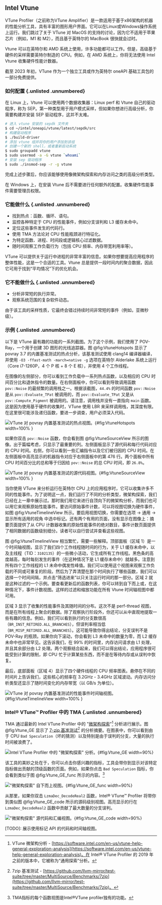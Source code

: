 ## Intel Vtune

VTune Profiler（之前称为VTune Amplifier）是一款适用于基于x86架构的机器的性能分析工具，具有丰富的图形用户界面。它可以在Linux或Windows操作系统上运行。我们跳过了关于 VTune 对 MacOS 的支持的讨论，因为它不适用于苹果芯片（例如，M1 和 M2），而且基于英特尔的 MacBook 很快就会过时。

Vtune 可以在英特尔和 AMD 系统上使用，许多功能都可以工作。但是，高级基于硬件的采样需要英特尔制造的 CPU。例如，在 AMD 系统上，你将无法使用 Intel Vtune 收集硬件性能计数器。

截至 2023 年初，VTune 作为一个独立工具或作为英特尔 oneAPI 基础工具包的一部分免费提供。

### 如何配置 {.unlisted .unnumbered}

在 Linux 上，Vtune 可以使用两个数据收集器：Linux perf 和 Vtune 自己的驱动程序，称为 SEP。第一种类型用于用户模式采样，但如果你想进行高级分析，你需要构建并安装 SEP 驱动程序，这并不太难。

```bash
# 进入 vtune 安装的 sepdk 文件夹
$ cd ~/intel/oneapi/vtune/latest/sepdk/src
# 构建驱动程序
$ ./build-driver
# 添加 vtune 组并将你的用户添加到该组
# 创建一个新的 shell，或者重新启动系统
$ sudo groupadd vtune
$ sudo usermod -a -G vtune `whoami`
# 安装 sep 驱动程序
$ sudo ./insmod-sep -r -g vtune
```

完成上述步骤后，你应该能够使用像微架构探索和内存访问之类的高级分析类型。

在 Windows 上，在安装 Vtune 后不需要进行任何额外的配置。收集硬件性能事件需要管理员权限。

### 它能做什么 {.unlisted .unnumbered}

- 找到热点：函数、循环、语句。
- 监控各种特定于 CPU 的性能事件，例如分支误判和 L3 缓存未命中。
- 定位这些事件发生的代码行。
- 使用 TMA 方法论对 CPU 性能瓶颈进行特征化。
- 为特定函数、进程、时间段或逻辑核心过滤数据。
- 随时间观察工作负载行为（包括 CPU 频率、内存带宽利用率等）。

VTune 可以提供关于运行中进程的非常丰富的信息。如果你想要提高应用程序的整体性能，这是一个合适的工具。Vtune 总是提供一段时间内的聚合数据，因此它可用于找到“平均情况”下的优化机会。

### 它不能做什么 {.unlisted .unnumbered}

- 分析非常短的执行异常。
- 观察系统范围的复杂软件动态。

由于该工具的采样性质，它最终会错过持续时间非常短的事件（例如，亚微秒级）。

### 示例 {.unlisted .unnumbered}

以下是 VTune 最有趣的功能的一系列截图。为了这个示例，我们使用了 POV-Ray，一个用于创建 3D 图形的光线追踪器。图 @fig:VtuneHotspots 显示了 povray 3.7 的内置基准测试的热点分析，该基准测试使用 clang14 编译器编译，并使用 `-O3 -ffast-math -march=native -g` 选项在英特尔 Alderlake 系统上运行（Core i7-1260P，4 个 P 核 + 8 个 E 核），并使用 4 个工作线程。

在图像的左侧部分，你可以看到工作负载中一系列热点函数，以及相应的 CPU 时间百分比和退休指令的数量。在右侧面板中，你可以看到导致调用函数 `pov::Noise` 的最频繁的调用栈之一。根据该截图，`44.4%` 的时间函数 `pov::Noise` 是从 `pov::Evaluate_TPat` 被调用的，而 `pov::Evaluate_TPat` 又是从 `pov::Compute_Pigment` 被调用的。请注意，调用栈并没有一直指向 `main` 函数。这是因为使用基于硬件的收集时，VTune 使用 LBR 来采样调用栈，其深度有限。在这里很可能涉及递归函数，要进一步调查，用户必须深入代码。

![VTune 对 povray 内置基准测试的热点视图。](../../img/perf-tools/VtunePovray.png){#fig:VtuneHotspots width=100% }

如果你双击 `pov::Noise` 函数，你会看到图 @fig:VtuneSourceView 所示的图像。出于篇幅考虑，只显示了最重要的列。左侧面板显示了源代码和每行代码对应的 CPU 时间。右侧，你可以看到一些汇编指令以及它们被归因的 CPU 时间。在左侧面板中高亮显示的机器指令对应于右侧面板中的第 476 行。两个面板中所有 CPU 时间百分比的总和等于归因给 `pov::Noise` 的总 CPU 时间，即 `26.8%`。

![VTune 对 povray 内置基准测试的源代码视图。](../../img/perf-tools/VtunePovray_SourceView.png){#fig:VtuneSourceView width=100% }

当你使用 VTune 来分析运行在英特尔 CPU 上的应用程序时，它可以收集许多不同的性能事件。为了说明这一点，我们运行了不同的分析类型，微架构探索，我们已经在上一章中展示过。那时我们用它来进行自顶向下的微架构分析，而我们也可以用它来观察原始性能事件。要访问原始事件计数，可以将视图切换为硬件事件，如图 @fig:VtuneTimelineView 所示。要启用视图切换，你需要在选项 -> 通用 -> 显示所有适用的视角 中选中标记。还有两个有用的页面，没有显示在图像上：摘要页面提供了从 CPU 计数器收集的原始性能事件的绝对数目，事件计数页面提供了相同数据的函数级别细分。读者可以自行尝试并查看这些视图。

图 @fig:VtuneTimelineView 相当繁忙，需要一些解释。顶部面板（区域 1）是一个时间轴视图，显示了我们四个工作线程随时间的行为，关于 L1 缓存未命中，以及主线程（TID：`3102135`）的一些微小活动，它生成所有工作线程。黑色条的高度越高，每时每刻发生的事件（在这种情况下是 L1 缓存未命中）就越多。注意到所有四个工作线程的 L1 未命中偶发性峰值。我们可以使用这个视图来观察工作负载的不同或可重复的阶段。然后为了弄清楚在那个时间执行了哪些函数，我们可以选择一个时间间隔，并点击“筛选进来”以只关注运行时间的那一部分。区域 2 就是这种过滤的一个示例。要查看更新后的函数列表，你可以转到自下而上或，在这种情况下，事件计数视图。这样的过滤和缩放功能在所有 Vtune 时间轴视图中都可用。

区域 3 显示了收集的性能事件及其随时间的分布。这次不是 perf-thread 视图，而是在所有线程上聚合的数据。除了观察执行阶段外，你还可以从中直观地提取一些有趣的信息。例如，我们可以看到执行的分支数很高（`BR_INST_RETIRED.ALL_BRANCHES`），但误判率相当低（`BR_MISP_RETIRED.ALL_BRANCHES`）。这可能导致你得出结论，分支误判不是 POV-Ray 的瓶颈。如果你向下滚动，你会看到 L3 未命中的数量为零，而 L2 缓存未命中也非常罕见。这告诉我们，在 99% 的时间里，内存访问请求由 L1 处理，并且其余部分由 L2 处理。两个观察结合起来，我们可以得出结论，应用程序很可能受到计算的限制，即 CPU 忙于计算某些东西，而不是在等待内存或从误判中恢复。

最后，底部面板（区域 4）显示了四个硬件线程的 CPU 频率图表。悬停在不同的时间片上告诉我们，这些核心的频率在 3.2GHz - 3.4GHz 区域波动。内存访问分析类型还显示了随时间变化的内存带宽（以 GB/s 为单位）。

![VTune 对 povray 内置基准测试的性能事件时间轴视图。](../../img/perf-tools/VtunePovray_EventTimeline.jpg){#fig:VtuneTimelineView width=100% }

### Intel® VTune™ Profiler 中的 TMA {.unlisted .unnumbered}

TMA 通过最新的 Intel VTune Profiler 中的 "[微架构探索](https://software.intel.com/en-us/vtune-help-general-exploration-analysis)"[^3] 分析进行展示。图 @fig:Vtune_GE 显示了 [7-zip 基准测试](https://github.com/llvm-mirror/test-suite/tree/master/MultiSource/Benchmarks/7zip)[^4] 的分析摘要。在图表中，你可以看到由于 CPU `Bad Speculation`（坏的猜测）以及特别是由于误判的分支，大量的执行时间被浪费了。

![Intel VTune Profiler 中的 "微架构探索" 分析。](../../img/pmu-features/Vtune_GE.png){#fig:Vtune_GE width=90%}

该工具的美妙之处在于，你可以点击你感兴趣的指标，工具会带你到显示对该特定指标做出贡献的顶级函数的页面。例如，如果你点击 `Bad Speculation` 指标，你会看到类似于图 @fig:Vtune_GE_func 所示的内容。[^19]

!["微架构探索" 自下而上视图。](../../img/pmu-features/Vtune_GE_function_view.png){#fig:Vtune_GE_func width=90%}

从那里，如果你双击 `LzmaDec_DecodeReal2` 函数，Intel® VTune™ Profiler 将带你到类似图 @fig:Vtune_GE_code 所示的源码级别视图。高亮显示的行在 `LzmaDec_DecodeReal2` 函数中贡献了最大数量的分支误判。

!["微架构探索" 源代码和汇编视图。](../../img/pmu-features/Vtune_GE_code_view.png){#fig:Vtune_GE_code width=90%}

[TODO]: 展示使用标记 API 的代码和时间轴视图。

[^3]: VTune 微架构分析 - [https://software.intel.com/en-us/vtune-help-general-exploration-analysis](https://software.intel.com/en-us/vtune-help-general-exploration-analysis)。在 Intel® VTune Profiler 的 2019 年之前的版本中，它被称为“通用探索”分析。
[^4]: 7zip 基准测试 - [https://github.com/llvm-mirror/test-suite/tree/master/MultiSource/Benchmarks/7zip](https://github.com/llvm-mirror/test-suite/tree/master/MultiSource/Benchmarks/7zip)。
[^19]: TMA指标的每个函数视图是Intel®VTune profiler独有的功能。